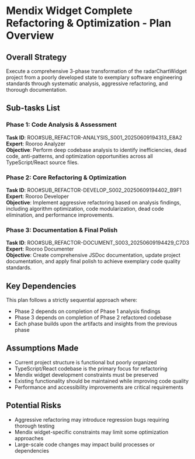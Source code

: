 # Mendix Widget Complete Refactoring & Optimization - Plan Overview

## Overall Strategy
Execute a comprehensive 3-phase transformation of the radarChartWidget project from a poorly developed state to exemplary software engineering standards through systematic analysis, aggressive refactoring, and thorough documentation.

## Sub-tasks List

### Phase 1: Code Analysis & Assessment
**Task ID**: ROO#SUB_REFACTOR-ANALYSIS_S001_20250609194313_E8A2  
**Expert**: Rooroo Analyzer  
**Objective**: Perform deep codebase analysis to identify inefficiencies, dead code, anti-patterns, and optimization opportunities across all TypeScript/React source files.

### Phase 2: Core Refactoring & Optimization  
**Task ID**: ROO#SUB_REFACTOR-DEVELOP_S002_20250609194402_B9F1  
**Expert**: Rooroo Developer  
**Objective**: Implement aggressive refactoring based on analysis findings, including algorithm optimization, code modularization, dead code elimination, and performance improvements.

### Phase 3: Documentation & Final Polish
**Task ID**: ROO#SUB_REFACTOR-DOCUMENT_S003_20250609194429_C7D3  
**Expert**: Rooroo Documenter  
**Objective**: Create comprehensive JSDoc documentation, update project documentation, and apply final polish to achieve exemplary code quality standards.

## Key Dependencies
This plan follows a strictly sequential approach where:
- Phase 2 depends on completion of Phase 1 analysis findings
- Phase 3 depends on completion of Phase 2 refactored codebase
- Each phase builds upon the artifacts and insights from the previous phase

## Assumptions Made
- Current project structure is functional but poorly organized
- TypeScript/React codebase is the primary focus for refactoring
- Mendix widget development constraints must be preserved
- Existing functionality should be maintained while improving code quality
- Performance and accessibility improvements are critical requirements

## Potential Risks
- Aggressive refactoring may introduce regression bugs requiring thorough testing
- Mendix widget-specific constraints may limit some optimization approaches
- Large-scale code changes may impact build processes or dependencies